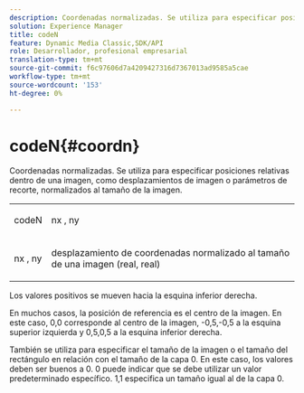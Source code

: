 ```yaml
---
description: Coordenadas normalizadas. Se utiliza para especificar posiciones relativas dentro de una imagen, como desplazamientos de imagen o parámetros de recorte, normalizados al tamaño de la imagen.
solution: Experience Manager
title: codeN
feature: Dynamic Media Classic,SDK/API
role: Desarrollador, profesional empresarial
translation-type: tm+mt
source-git-commit: f6c97606d7a4209427316d7367013ad9585a5cae
workflow-type: tm+mt
source-wordcount: '153'
ht-degree: 0%

---
```



# codeN{#coordn}

Coordenadas normalizadas. Se utiliza para especificar posiciones relativas dentro de una imagen, como desplazamientos de imagen o parámetros de recorte, normalizados al tamaño de la imagen.

<table id="simpletable_EFA3111DC4B94BAF94715500DB4DD8FB"> 
 <tr class="strow"> 
  <td class="stentry"> <p><span class="codeph"> <span class="varname"> codeN</span> </span> </p> </td> 
  <td class="stentry"> <p><span class="codeph"> <span class="varname"> nx</span> </span>,  <span class="codeph"><span class="varname"> ny</span></span> </p></td> 
 </tr> 
 <tr class="strow"> 
  <td class="stentry"> <p><span class="codeph"> <span class="varname"> nx</span> </span>,  <span class="codeph"><span class="varname"> ny</span></span> </p></td> 
  <td class="stentry"> <p>desplazamiento de coordenadas normalizado al tamaño de una imagen (real, real) </p></td> 
 </tr> 
</table>

Los valores positivos se mueven hacia la esquina inferior derecha.

En muchos casos, la posición de referencia es el centro de la imagen. En este caso, 0,0 corresponde al centro de la imagen, -0,5,-0,5 a la esquina superior izquierda y 0,5,0,5 a la esquina inferior derecha.

También se utiliza para especificar el tamaño de la imagen o el tamaño del rectángulo en relación con el tamaño de la capa 0. En este caso, los valores deben ser buenos a 0. 0 puede indicar que se debe utilizar un valor predeterminado específico. 1,1 especifica un tamaño igual al de la capa 0.
